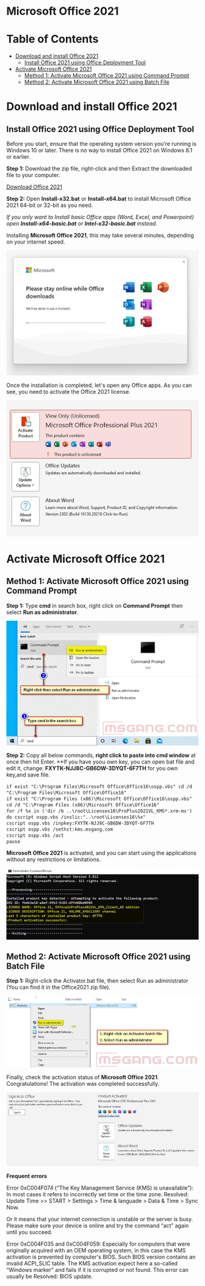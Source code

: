 # Microsoft Office 2021

# Table of Contents
   * [Download and install Office 2021](#download-and-install-office-2021)
      * [Install Office 2021 using Office Deployment Tool](#install-office-2021-using-office-deployment-tool)
   * [Activate Microsoft Office 2021](#activate-microsoft-office-2021)
      * [Method 1: Activate Microsoft Office 2021 using Command Prompt](#method-1-activate-microsoft-office-2021-using-command-prompt)
      * [Method 2: Activate Microsoft Office 2021 using Batch File](#method-2-activate-microsoft-office-2021-using-batch-file)

# Download and install Office 2021
## Install Office 2021 using Office Deployment Tool

Before you start, ensure that the operating system version you’re running is Windows 10 or later. There is no way to install Office 2021 on Windows 8.1 or earlier.

**Step 1:** Download the zip file, right-click and then Extract the downloaded file to your computer.

[Download Office 2021](https://raw.githubusercontent.com/21Z/Microsoft-Office-2021/main/Office2021.zip)

**Step 2:** Open **Install-x32.bat** or **Install-x64.bat** to install Microsoft Office 2021 64-bit or 32-bit as you need.

*If you only want to Install basic Office apps (Word, Excel, and Powerpoint) open **Install-x64-basic.bat** or **Intel-x32-basic.bat** instead.*

Installing **Microsoft Office 2021**, this may take several minutes, depending on your internet speed.

![Installing Office](https://raw.githubusercontent.com/21Z/Microsoft-Office-2021/main/assets/Installing-Office.jpg)

Once the installation is completed, let's open any Office apps. As you can see, you need to activate the Office 2021 license.

![Activation Required](https://raw.githubusercontent.com/21Z/Microsoft-Office-2021/main/assets/Activation-Required.jpg)

# Activate Microsoft Office 2021
## Method 1: Activate Microsoft Office 2021 using Command Prompt
**Step 1:** Type **cmd** in search box, right click on **Command Prompt** then select **Run as administrator**.

![Command-Prompt](https://raw.githubusercontent.com/21Z/Microsoft-Office-2021/main/assets/Command-Prompt.jpg)

**Step 2:** Copy all below commands, **right click to paste into cmd window** at once then hit Enter.
**If you have yoou own key, you can open bat file and edit it, change:
**FXYTK-NJJ8C-GB6DW-3DYQT-6F7TH** for you own key,and save file.

```
if exist "C:\Program Files\Microsoft Office\Office16\ospp.vbs" cd /d "C:\Program Files\Microsoft Office\Office16"
if exist "C:\Program Files (x86)\Microsoft Office\Office16\ospp.vbs" cd /d "C:\Program Files (x86)\Microsoft Office\Office16"
for /f %x in ('dir /b ..\root\Licenses16\ProPlus2021VL_KMS*.xrm-ms') do cscript ospp.vbs /inslic:"..\root\Licenses16\%x"
cscript ospp.vbs /inpkey:FXYTK-NJJ8C-GB6DW-3DYQT-6F7TH
cscript ospp.vbs /sethst:kms.msgang.com
cscript ospp.vbs /act
pause
```
**Microsoft Office 2021** is activated, and you can start using the applications without any restrictions or limitations.

![Command-Prompt-Window](https://raw.githubusercontent.com/21Z/Microsoft-Office-2021/main/assets/Command-Prompt-Activate.jpg)

## Method 2: Activate Microsoft Office 2021 using Batch File
**Step 1:** Right-click the Activator.bat file, then select Run as administrator (You can find it in the Office2021 zip file).

![Run Batch file](https://raw.githubusercontent.com/21Z/Microsoft-Office-2021/main/assets/Activator-Batch.jpg)

Finally, check the activation status of **Microsoft Office 2021**. Congratulations! The activation was completed successfully.

![Activation Complete](https://raw.githubusercontent.com/21Z/Microsoft-Office-2021/main/assets/Activated.jpg)

**Frequent errors**

Error 0xC004F074 (“The Key Management Service (KMS) is unavailable”): In most cases it refers to incorrectly set time or the time zone.
Resolved: Update Time  >> START > Settings > Time & languade > Data & Time > Sync Now.

Or it means that your internet connection is unstable or the server is busy. Please make sure your device is online and try the command “act” again until you succeed.


Error 0xC004F035 and 0xC004F059: Especially for computers that were originally acquired with an OEM operating system, in this case the KMS activation is prevented by computer's BIOS. Such BIOS version contains an invalid ACPI_SLIC table. The KMS activation expect here a so-called “Windows marker” and fails if it is corrupted or not found. This error can usually be 
Resolved: BIOS update. 

